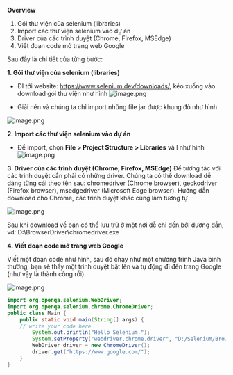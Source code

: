 **Overview**
1. Gói thư viện của selenium (libraries)
2. Import các thư viện selenium vào dự án
3. Driver của các trình duyệt (Chrome, Firefox, MSEdge)
4. Viết đoạn code mở trang web Google

Sau đầy là chi tiết của từng bước:

**1. Gói thư viện của selenium (libraries)**

* ĐI tới website: https://www.selenium.dev/downloads/, kéo xuống vào download gói thư viện như hình
![image.png](https://images.viblo.asia/b2578a45-2718-42c0-98a4-c6a22d20fd92.png)

* Giải nén và chúng ta chỉ import những file jar được khung đỏ như hình

![image.png](https://images.viblo.asia/dc5ab970-49b6-4a70-b99e-ca889ec9f99a.png)

**2. Import các thư viện selenium vào dự án**

* Để import, chọn **File > Project Structure > Libraries** và l như hình
![image.png](https://images.viblo.asia/70f80c4b-2e27-4650-8bac-e21b04623c00.png)

**3. Driver của các trình duyệt (Chrome, Firefox, MSEdge)**
Để tương tác với các trình duyệt cần phải có những driver. Chúng ta có thể download dễ dàng từng cái theo tên sau: chromedriver (Chrome browser), geckodriver (Firefox browser), msedgedriver (Microsoft Edge browser).
Hướng dẫn download cho Chrome, các trình duyệt khác cũng làm tương tự

![image.png](https://images.viblo.asia/ed009adc-0f0e-4489-849d-8a787e5c2943.png)

 Sau khi download về bạn có thể lưu trữ ở một nơi dễ chỉ đến bởi đường dẫn, vd: D:\BrowserDriver\chromedriver.exe
 
 **4. Viết đoạn code mở trang web Google**
 
 Viết một đoạn code như hình, sau đó chạy như  một chương trình Java bình thường, bạn sẽ thấy một trình duyệt bật lên và tự động đi đến trang Google (như vậy là thành công rồi).
 
 ![image.png](https://images.viblo.asia/a4a597ef-268e-465d-8d26-209882a216f3.png)
 

```java
import org.openqa.selenium.WebDriver;
import org.openqa.selenium.chrome.ChromeDriver;
public class Main {
    public static void main(String[] args) {
	// write your code here
        System.out.println("Hello Selenium.");
        System.setProperty("webdriver.chrome.driver", "D:/Selenium/BrowsersDriver/chromedriver_win32_92/chromedriver.exe");
        WebDriver driver = new ChromeDriver();
        driver.get("https://www.google.com/");
    }
}
```
